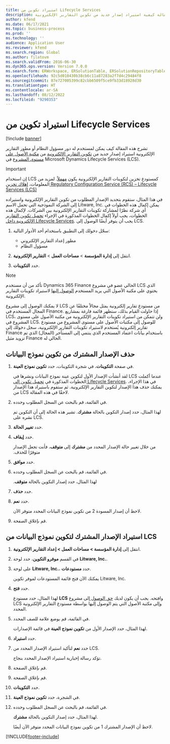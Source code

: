 ```yaml
---
title: استيراد تكوين من Lifecycle Services
description: توضح هذه المقالة كيفية استيراد إصدار جديد من تكوين التقارير الإلكترونية (ER) من Microsoft Dynamics Lifecycle Services‏ (LCS).
author: kfend
ms.date: 06/17/2021
ms.topic: business-process
ms.prod: ''
ms.technology: ''
audience: Application User
ms.reviewer: kfend
ms.search.region: Global
ms.author: filatovm
ms.search.validFrom: 2016-06-30
ms.dyn365.ops.version: Version 7.0.0
ms.search.form: ERWorkspace, ERSolutionTable, ERSolutionRepositoryTable, ERSolutionImport
ms.openlocfilehash: 92c5d010430b38cb6c11a87283a2f7d4c29484f8
ms.sourcegitcommit: 87e727005399c82cbb6509f5ce9fb33d18928d30
ms.translationtype: HT
ms.contentlocale: ar-SA
ms.lasthandoff: 08/12/2022
ms.locfileid: "9290353"
---
```

# <a name="import-a-configuration-from-lifecycle-services"></a>استيراد تكوين من Lifecycle Services

[!include [banner](../../includes/banner.md)]

تشرح هذه المقالة كيف يمكن لمستخدم له دور مسؤول النظام أو مطور التقارير الإلكترونية استيراد إصدار جديد من [تكوين التقارير الإلكترونية](../general-electronic-reporting.md#Configuration) من [مكتبة الأصول على مستوى المشروع](../../lifecycle-services/asset-library.md) في Microsoft Dynamics Lifecycle Services‏ (LCS).

> [!IMPORTANT]
> إن استخدام LCS كمستودع تخزين لتكوينات التقارير الإلكترونية يكون [مهملاً](../../../../finance/get-started/removed-deprecated-features-finance.md#features-removed-or-deprecated-in-the-finance-10017-release). لمزيد من المعلومات، [إهلاك تخزين Regulatory Configuration Service (RCS) – Lifecycle Services (LCS)](../../../../finance/localizations/rcs-lcs-repo-dep-faq.md)

في هذا المثال، ستقوم بتحديد الإصدار المطلوب من تكوين التقارير الإلكترونية واستيراده إلى الشركة النموذجية التي تحمل الاسم Litware, Inc. يمكن إكمال هذه الخطوات في أي شركة نظرًا لمشاركة تكوينات التقارير الإلكترونية بين الشركات. لإكمال هذه الخطوات، يجب أولاً إكمال الخطوات المذكورة في الإجراء [تحميل تكوين التقارير الإلكترونية داخل Lifecycle Services](er-upload-configuration-into-lifecycle-services.md). يجب أن يتوفر أيضًا الوصول إلى LCS.

1. سجّل دخولك إلى التطبيق باستخدام أحد الأدوار التالية:

    - مطور إعداد التقارير الإلكتروني
    - مسؤول النظام

2. انتقل إلى **إدارة المؤسسة** \> **مساحات العمل** \> **التقارير الإلكترونية**.
3. حدد **التكوينات**.

<a name="accessconditions"></a>
> [!NOTE]
> تأكد من أن مستخدم Dynamics 365 Finance الحالي عضو في مشروع LCS الذي يحتوي على مكتبة الأصول التي يريد المستخدم [الوصول إليها](../../lifecycle-services/asset-library.md#asset-library-support) لاستيراد تكوينات التقارير الإلكترونية.
>
> لا يمكنك الوصول إلى مشروع LCS من مستودع تقارير إلكترونية يمثل مجالاً مختلفًا عن المجال المستخدم في Finance. إذا حاولت القيام بذلك، ستظهر قائمة فارغة بمشاريع LCS، ولن تتمكن من استيراد تكوينات التقارير الإلكترونية من مكتبة الأصول على مستوى المشروع في LCS. للوصول إلى مكتبات الأصول على مستوى المشروع من مستودع تقارير إلكترونية يُستخدم لاستيراد تكوينات التقارير الإلكترونية، سجل دخولك إلى Finance باستخدام بيانات اعتماد المستخدم الذي ينتمي إلى المستأجر (المجال) الذي تم تزويد مثيل Finance الحالي له.

## <a name="delete-a-shared-version-of-a-data-model-configuration"></a>حذف الإصدار المشترك من تكوين نموذج البيانات

1. في صفحة **التكوينات**، في شجرة التكوينات، حدد **تكوين نموذج العينة‬**.

    لقد أنشأت الإصدار الأول لتكوين عينة نموذج البيانات ونشرها في LCS عندما أكملت الخطوات المذكورة في [تحميل تكوين إلى Lifecycle Services](er-upload-configuration-into-lifecycle-services.md). في هذا الإجراء، يمكنك حذف هذا الإصدار لتكوين التقارير الإلكترونية. ثم ستقوم باستيراد هذا الإصدار من LCS لاحقًا في هذه المقالة.

2. في القائمة، قم بالبحث عن السجل المطلوب وحدده.

    لهذا المثال، حدد إصدار التكوين بالحالة **مشترك**. تشير هذه الحالة إلى أن التكوين تم نشره على LCS.

3. حدد **تغيير الحالة**.
4. حدد **إيقاف**.

    من خلال تغيير حالة الإصدار المحدد من **مشترك** إلى **متوقف‬‏‫**، فأنت تجعل الإصدار متوفرًا للحذف.

5. حدد **موافق**.
6. في القائمة، قم بالبحث عن السجل المطلوب وحدده.

    لهذا المثال، حدد إصدار التكوين بالحالة **متوقف‬‏‫**.

7. حدد **حذف**.
8. حدد **نعم**.

    لاحظ أن إصدار المسودة 2 من تكوين نموذج البيانات المحدد متوفر الآن.

9. قم بإغلاق الصفحة.

## <a name="import-a-shared-version-of-a-data-model-configuration-from-lcs"></a>استيراد الإصدار المشترك لتكوين نموذج البيانات من LCS

1. انتقل إلى **إدارة المؤسسة \> مساحات العمل \> إعداد التقارير الإلكترونية**.

2. في القسم **موفرو التكوين**، حدد لوحة **Litware, Inc.**.

3. على لوحة **Litware, Inc.**، حدد **مستودعات**.

    يمكنك الآن فتح قائمة المستودعات لموفر تكوين Litware, Inc.

4. حدد **فتح**.

    لهذا المثال، حدد مستودع **LCS** وافتحه. يجب أن يكون لديك [حق الوصول ](#accessconditions) إلى مشروع LCS وإلى مكتبة الأصول التي يتم الوصول إليها بواسطة مستودع التقارير الإلكترونية المحدد.

5. في القائمة، قم بوضع علامة للصف المحدد.

    لهذا المثال، حدد الإصدار الأول من **تكوين نموذج العينة** في قائمة الإصدارات.

6. حدد **استيراد**.
7. حدد **نعم** لتأكيد استيراد الإصدار المحدد من LCS.

    تؤكد رسالة إخبارية استيراد الإصدار المحدد بنجاح.

8. قم بإغلاق الصفحة.
9. قم بإغلاق الصفحة.
10. حدد **التكوينات**.
11. في الشجرة، حدد ‏‫**تكوين نموذج العينة**‬.
12. في القائمة، قم بالبحث عن السجل المطلوب وحدده.

    لهذا المثال، حدد إصدار التكوين بالحالة **مشترك**.

    لاحظ أن الإصدار المشترك 1 من تكوين نموذج البيانات المحدد متوفر الآن أيضًا.


[!INCLUDE[footer-include](../../../../includes/footer-banner.md)]
